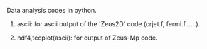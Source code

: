 
Data analysis codes in python.

1. ascii:  for ascii output of the 'Zeus2D' code (crjet.f, fermi.f......).  

2. hdf4,tecplot(ascii): for output of Zeus-Mp code.
